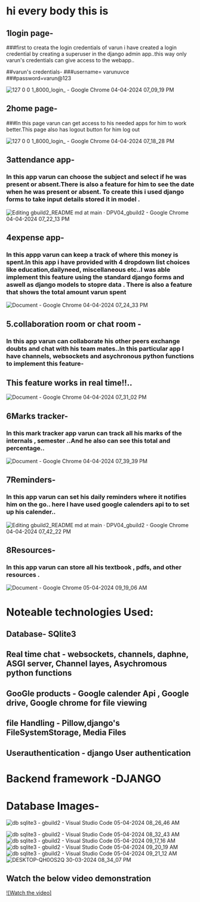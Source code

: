#  hi every body this is

## 1login page-
###first to creata the login credentials of varun i have created a login credential by creating a superuser in the django admin app..this way only varun's credentials can give access to the webapp..

##varun's credentials-
###username= varunuvce
###password=varun@123

![127 0 0 1_8000_login_ - Google Chrome 04-04-2024 07_09_19 PM](https://github.com/DPV04/gbuild2/assets/122711224/f017f836-1d2b-4653-8351-156219a52e9c)

## 2home page-
###In this page varun can get access to his needed apps for him to work better.This page also has logout button for him log out

![127 0 0 1_8000_login_ - Google Chrome 04-04-2024 07_18_28 PM](https://github.com/DPV04/gbuild2/assets/122711224/5a2f4216-d051-4573-92ac-c1fbaa49c03b)

## 3attendance app-
### In this app varun can choose the subject and select if he was present or absent.There is also a feature for him to see the date when he was present or absent. To create this i used django forms to take input details stored it in model .

![Editing gbuild2_README md at main · DPV04_gbuild2 - Google Chrome 04-04-2024 07_22_13 PM](https://github.com/DPV04/gbuild2/assets/122711224/40b122dd-e2fd-4771-8f82-78837cc1aebc)

## 4expense app-
### In this appp varun can keep a track of where this money is spent.In this app i have provided with 4 dropdown list choices like education,dailyneed, miscellaneous etc..I was able implement this feature using the standard django forms and aswell as django models to stopre data . There is also a feature that shows the total amount varun spent 

![Document - Google Chrome 04-04-2024 07_24_33 PM](https://github.com/DPV04/gbuild2/assets/122711224/f6fe33c0-3104-4d73-9d18-66e7143b8596)


## 5.collaboration room or chat room -
### In this app varun can collaborate his other peers exchange doubts and chat with his team mates..In this particular app I have channels, websockets and asychronous python functions to implement this feature-
## This feature works in real time!!..
![Document - Google Chrome 04-04-2024 07_31_02 PM](https://github.com/DPV04/gbuild2/assets/122711224/b66298e4-cb88-4eb7-ab9f-4c238b4d9d5f)

## 6Marks tracker-
### In this mark tracker app varun can track all his marks of the internals , semester ..And he also can see this total and percentage..

![Document - Google Chrome 04-04-2024 07_39_39 PM](https://github.com/DPV04/gbuild2/assets/122711224/f137adfe-8d3a-473c-a6c9-b1d0fe70e64d)

## 7Reminders-
### In this app varun can set his daily reminders where it notifies him on the go.. here I have used google calenders api to to set up his calender..

![Editing gbuild2_README md at main · DPV04_gbuild2 - Google Chrome 04-04-2024 07_42_22 PM](https://github.com/DPV04/gbuild2/assets/122711224/1072d4f8-7d6b-4709-81b6-c51e42c9a920)

## 8Resources-
### In this app varun can store all his textbook , pdfs, and other resources .

![Document - Google Chrome 05-04-2024 09_19_06 AM](https://github.com/DPV04/gbuild2/assets/122711224/66e97750-52e7-4cee-8174-f3720d159928)

 # Noteable technologies Used:
 ## Database- SQlite3
 ## Real time chat - websockets, channels, daphne, ASGI server, Channel layes, Asychromous python functions
 ## GooGle products - Google calender Api , Google drive, Google chrome for file viewing
 ## file Handling - Pillow,django's FileSystemStorage, Media Files
 ## Userauthentication - django User authentication
 # Backend framework -DJANGO

 # Database Images-
 ![db sqlite3 - gbuild2 - Visual Studio Code 05-04-2024 08_26_46 AM](https://github.com/DPV04/gbuild2/assets/122711224/99192cda-75a0-409b-ba47-3a599a496000)

![db sqlite3 - gbuild2 - Visual Studio Code 05-04-2024 08_32_43 AM](https://github.com/DPV04/gbuild2/assets/122711224/8f02a557-efa2-48f3-829c-2c9c337f15e2)
![db sqlite3 - gbuild2 - Visual Studio Code 05-04-2024 09_17_16 AM](https://github.com/DPV04/gbuild2/assets/122711224/5c269eeb-af86-4e06-8405-dc24ad85aae2)
![db sqlite3 - gbuild2 - Visual Studio Code 05-04-2024 09_20_19 AM](https://github.com/DPV04/gbuild2/assets/122711224/08e1fec8-896e-4557-8b71-bfe08accffc8)
![db sqlite3 - gbuild2 - Visual Studio Code 05-04-2024 09_21_12 AM](https://github.com/DPV04/gbuild2/assets/122711224/0aa0e25e-c21a-4e8d-a9bf-29d111819b8f)
![DESKTOP-QH0OS2Q 30-03-2024 08_34_07 PM](https://github.com/DPV04/gbuild2/assets/122711224/259d4afe-1bdf-4f8a-9bc2-b89ce97cbdcb)

## Watch the below video demonstration
[![Watch the video]](https://youtu.be/oq9dUdRyqRY)
